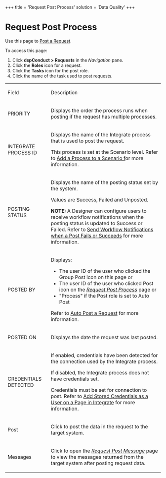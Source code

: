 +++
title = 'Request Post Process'
solution = 'Data Quality'
+++

# Request Post Process

<div class="use">

Use this page to [Post a Request](../Use_Cases/Post_a_Request.htm).

</div>

To access this page:

1.  Click <span style="font-weight: bold;">dspConduct \> Requests</span>
    in the *Navigation* pane.
2.  Click the <span style="font-weight: bold;">Roles</span> icon for a
    request.
3.  Click the <span style="font-weight: bold;">Tasks</span> icon for the
    post role.
4.  Click the name of the task used to post requests.

<table>
<tbody>
<tr class="odd">
<td><p>Field</p></td>
<td><p>Description</p></td>
</tr>
<tr class="even">
<td><p>PRIORITY</p></td>
<td><p>Displays the order the process runs when posting if the request has multiple processes.</p></td>
</tr>
<tr class="odd">
<td><p>INTEGRATE PROCESS ID</p></td>
<td><p>Displays the name of the Integrate process that is used to post the request.</p>
<p>This process is set at the Scenario level. Refer to <a href="../Use_Cases/Add_an_Integrate_Process_to_a_Scenario.htm">Add a Process to a Scenario f</a>or more information.</p></td>
</tr>
<tr class="even">
<td><p>POSTING STATUS</p></td>
<td><p>Displays the name of the posting status set by the system.</p>
<p>Values are Success, Failed and Unposted.</p>
<p><strong>NOTE:</strong> A Designer can configure users to receive workflow notifications when the posting status is updated to Success or Failed. Refer to <a href="../Config/Send_Workflow_Notifications_when_a_Post_Fails_or_Succeeds.htm">Send Workflow Notifications when a Post Fails or Succeeds</a> for more information.</p></td>
</tr>
<tr class="odd">
<td><p>POSTED BY</p></td>
<td><p>Displays:</p>
<ul>
<li>The user ID of the user who clicked the Group Post icon on this page or</li>
<li>The user ID of the user who clicked Post icon on the <span style="font-style: italic;"><a href="Request_Post_Process.htm">Request Post Process</a></span> page or</li>
<li>&quot;Process&quot; if the Post role is set to Auto Post</li>
</ul>
<p>Refer to <a href="../Use_Cases/Post_a_Request.htm#Auto_Post_a_Request">Auto Post a Request</a> for more information.</p></td>
</tr>
<tr class="even">
<td><p>POSTED ON</p></td>
<td><p>Displays the date the request was last posted.</p></td>
</tr>
<tr class="odd">
<td><p>CREDENTIALS DETECTED</p></td>
<td><p>If enabled, credentials have been detected for the connection used by the Integrate process.</p>
<p>If disabled, the Integrate process does not have credentials set.</p>
<p>Credentials must be set for connection to post. Refer to <a href="../../../Data_Quality/dspCompose/Config/Add_Stored_Credentials_as_a_User_on_a_Page_in_Integrate_or_dspCompose.htm">Add Stored Credentials as a User on a Page in Integrate</a> for more information.</p></td>
</tr>
<tr class="even">
<td><p>Post</p></td>
<td><p>Click to post the data in the request to the target system.</p></td>
</tr>
<tr class="odd">
<td><p>Messages</p></td>
<td><p>Click to open the <span style="font-style: italic;"><a href="Request_Post_Message.htm">Request Post Message</a></span> page to view the messages returned from the target system after posting request data.</p></td>
</tr>
</tbody>
</table>
